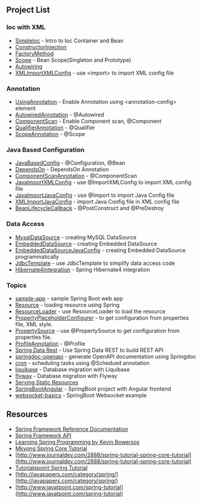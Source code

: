 ## Project List

### Ioc with XML
- [SimpleIoc](SimpleIoc) - Intro to Ioc Container and Bean
- [ConstructorInjection](ConstructorInjection)
- [FactoryMethod](FactoryMethod)
- [Scope](Scope) - Bean Scope(Singleton and Prototype)
- [Autowiring](Autowiring)
- [XMLImportXMLConfig](XMLImportXMLConfig) - use &lt;import&gt; to import XML config file

### Annotation
- [UsingAnnotation](UsingAnnotation) - Enable Annotation using &lt;annotation-config&gt; element
- [AutowiredAnnotation](AutowiredAnnotation) - @Autowired
- [ComponentScan](ComponentScan) - Enable Component scan, @Component
- [QualifierAnnotation](QualifierAnnotation) - @Qualifier
- [ScopeAnnotation](ScopeAnnotation) - @Scope


### Java Based Configuration
- [JavaBasedConfig](JavaBasedConfig) - @Configuration, @Bean
- [DependsOn](DependsOn) - DependsOn Annotation
- [ComponentScanAnnotation](ComponentScanAnnotation) - @ComponentScan
- [JavaImportXMLConfig](JavaImportXMLConfig) - use @ImportXMLConfig to import XML config file
- [JavaImportJavaConfig](JavaImportJavaConfig) - use @Import to import Java Config file
- [XMLImportJavaConfig](XMLImportJavaConfig) - import Java Config file in XML config file
- [BeanLifecycleCallback](BeanLifecycleCallback) - @PostConstruct and @PreDestroy

### Data Access
- [MysqlDataSource](MysqlDataSource) - creating MySQL DataSource
- [EmbeddedDataSource](EmbeddedDataSource) - creating Embedded DataSource
- [EmbeddedDataSourceJavaConfig](EmbeddedDataSourceJavaConfig) - creating Embedded DataSource programmatically
- [JdbcTemplate](JdbcTemplate) - use JdbcTemplate to simplify data access code
- [Hibernate4Integration](Hibernate4Integration) - Spring Hibernate4 integration

### Topics
- [sample-app](sample-app) - sample Spring Boot web app
- [Resource](Resource) - loading resource using Spring
- [ResourceLoader](ResourceLoader) - use ResourceLoader to load the resource
- [PropertyPlaceholderConfigurer](PropertyPlaceholderConfigurer) - to get configuration from properties file, XML style.
- [PropertySource](PropertySource) - use @PropertySource to get configuration from properties file.
- [ProfileAnnotation](ProfileAnnotation) - @Profile
- [Spring Data Rest](data-rest) - Use Spring Data REST to build REST API
- [springdoc-openapi](springdoc-openapi) - generate OpenAPI documentation using Springdoc
- [cron](cron) - scheduling tasks using @Schedued annotation
- [liquibase](liquibase-demo) - Database migration with Liquibase
- [flyway](flyway-demo) - Database migration with Flyway
- [Serving Static Resources](ServingStaticResources)
- [SpringBootAngular](SpringBootAngular) - SpringBoot project with Angular frontend
- [websocket-basics](websocket-basics) - SpringBoot Websocket example
## Resources
- [Spring Framework Reference Documentation](http://docs.spring.io/spring/docs/current/spring-framework-reference/htmlsingle/)
- [Spring Framework API](http://docs.spring.io/spring/docs/current/javadoc-api/)
- [Learning Spring Programming by Kevin Bowersox](https://www.safaribooksonline.com/library/view/learning-spring-programming/9781771372879/)
- [Mkyong Spring Core Tutorial](https://www.mkyong.com/tutorials/spring-tutorials/)
- [http://www.journaldev.com/2888/spring-tutorial-spring-core-tutorial](http://www.journaldev.com/2888/spring-tutorial-spring-core-tutorial)
- [Tutorialspoint Spring Tutorial](https://www.tutorialspoint.com/spring/index.htm)
- [http://javapapers.com/category/spring/](http://javapapers.com/category/spring/)
- [http://www.javatpoint.com/spring-tutorial](http://www.javatpoint.com/spring-tutorial)
